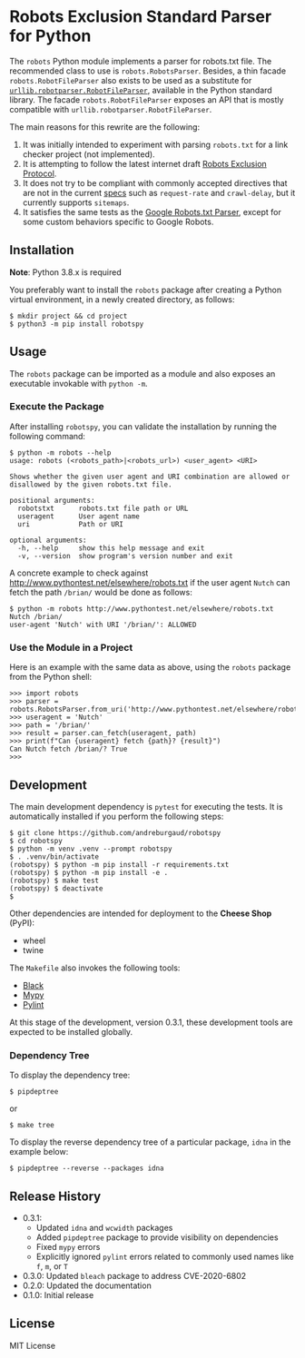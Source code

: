 # Robots Exclusion Standard Parser for Python

The `robots` Python module implements a parser for robots.txt file. The recommended class to use is
`robots.RobotsParser`. Besides, a thin facade `robots.RobotFileParser` also exists to be used as
a substitute for [`urllib.robotparser.RobotFileParser`](https://docs.python.org/3/library/urllib.robotparser.html),
available in the Python standard library. The facade `robots.RobotFileParser` exposes an API that is
mostly compatible with `urllib.robotparser.RobotFileParser`.

The main reasons for this rewrite are the following:

1. It was initially intended to experiment with parsing `robots.txt` for a link checker project
(not implemented).
1. It is attempting to follow the latest internet draft
[Robots Exclusion Protocol](https://tools.ietf.org/html/draft-koster-rep-00).
1. It does not try to be compliant with commonly accepted directives that are not in the current
[specs]((https://tools.ietf.org/html/draft-koster-rep-00)) such as `request-rate` and `crawl-delay`,
but it currently supports `sitemaps`.
1. It satisfies the same tests as the [Google Robots.txt Parser](https://github.com/google/robotstxt),
except for some custom behaviors specific to Google Robots.

## Installation

**Note**: Python 3.8.x is required

You preferably want to install the `robots` package after creating a Python virtual environment,
in a newly created directory, as follows:

```
$ mkdir project && cd project
$ python3 -m pip install robotspy
```

## Usage

The `robots` package can be imported as a module and also exposes an executable invokable with
`python -m`.

### Execute the Package

After installing `robotspy`, you can validate the installation by running the following command:

```
$ python -m robots --help
usage: robots (<robots_path>|<robots_url>) <user_agent> <URI>

Shows whether the given user agent and URI combination are allowed or
disallowed by the given robots.txt file.

positional arguments:
  robotstxt      robots.txt file path or URL
  useragent      User agent name
  uri            Path or URI

optional arguments:
  -h, --help     show this help message and exit
  -v, --version  show program's version number and exit
```

A concrete example to check against http://www.pythontest.net/elsewhere/robots.txt if the user agent
`Nutch` can fetch the path `/brian/` would be done as follows:

```
$ python -m robots http://www.pythontest.net/elsewhere/robots.txt Nutch /brian/
user-agent 'Nutch' with URI '/brian/': ALLOWED
```

### Use the Module in a Project

Here is an example with the same data as above, using the `robots` package from the Python shell:

```
>>> import robots
>>> parser = robots.RobotsParser.from_uri('http://www.pythontest.net/elsewhere/robots.txt')
>>> useragent = 'Nutch'
>>> path = '/brian/'
>>> result = parser.can_fetch(useragent, path)
>>> print(f"Can {useragent} fetch {path}? {result}")
Can Nutch fetch /brian/? True
>>>
```

## Development

The main development dependency is `pytest` for executing the tests. It is automatically
installed if you perform the following steps:

```
$ git clone https://github.com/andreburgaud/robotspy
$ cd robotspy
$ python -m venv .venv --prompt robotspy
$ . .venv/bin/activate
(robotspy) $ python -m pip install -r requirements.txt
(robotspy) $ python -m pip install -e .
(robotspy) $ make test
(robotspy) $ deactivate
$
```

Other dependencies are intended for deployment to the **Cheese Shop** (PyPI):

* wheel
* twine

The `Makefile` also invokes the following tools:

* [Black](https://github.com/psf/black)
* [Mypy](http://mypy-lang.org/)
* [Pylint](https://www.pylint.org/)

At this stage of the development, version 0.3.1, these development tools are expected to be installed globally.

### Dependency Tree

To display the dependency tree:

```
$ pipdeptree
```

or

```
$ make tree
```

To display the reverse dependency tree of a particular package, `idna` in the example below:

```
$ pipdeptree --reverse --packages idna
```

## Release History

* 0.3.1: 
  * Updated `idna` and `wcwidth` packages
  * Added `pipdeptree` package to provide visibility on dependencies
  * Fixed `mypy` errors
  * Explicitly ignored `pylint` errors related to commonly used names like `f`, `m`, or `T`
* 0.3.0: Updated `bleach` package to address CVE-2020-6802
* 0.2.0: Updated the documentation
* 0.1.0: Initial release

## License

MIT License